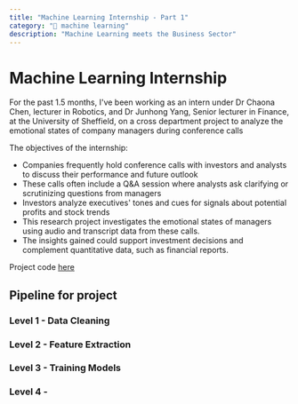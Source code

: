 ```yaml
---
title: "Machine Learning Internship - Part 1"
category: "🤖 machine learning"
description: "Machine Learning meets the Business Sector"
---
```


# Machine Learning Internship
For the past 1.5 months, I've been working as an intern under Dr Chaona Chen, lecturer in Robotics, and Dr Junhong Yang, Senior lecturer in Finance, at the University of Sheffield, on a cross department project to analyze the emotional states of company managers during conference calls

The objectives of the internship:
- Companies frequently hold conference calls with investors and analysts to discuss their performance and future outlook
- These calls often include a Q&A session where analysts ask clarifying or scrutinizing questions from managers
- Investors analyze executives' tones and cues for signals about potential profits and stock trends
- This research project investigates the emotional states of managers using audio and transcript data from these calls.
- The insights gained could support investment decisions and complement quantitative data, such as financial reports.

Project code [here](https://github.com/maahma/Speech_Language_Internship)

## Pipeline for project

### Level 1 - Data Cleaning

### Level 2 - Feature Extraction

### Level 3 - Training Models

### Level 4 - 
